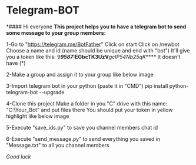 # Telegram-BOT
*#### Hi everyone
**This project helps you to have a telegram bot to send some message to your group members:**

1-Go to "https://telegram.me/BotFather"
	Click on start 
	Click on /newbot
	Choose a name and id (name should be unique and end with "bot")
	It'll give you a token like this:
		9***9587*:**EGbcTK3UzV*****gcIP54Nb25qK*****
		It doesn't have (*)

2-Make a group and assign it to your group like below image
 
3-Import telegram bot in your python (paste it in "CMD")
	pip install python-telegram-bot --upgrade

4-Clone this project
	Make a folder in you "C" drive with this name: "C:\Your_Bot" and put files there
	You should put your token in yellow highlight like below image
 

5-Execute "save_ids.py" to save you channel members chat id

6-Execute "send_message.py" to send everything you saved in "Message.txt" to all you channel members

*Good luck*
